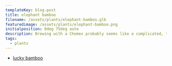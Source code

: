 ```yaml
---
templateKey: blog-post
title: elephant bamboo
filename: /assets/plants/elephant-bamboo.glb
featuredimage: /assets/plants/elephant-bamboo.png
initialposition: 0deg 75deg auto
description: Brewing with a Chemex probably seems like a complicated, time-consuming ordeal, but once you get used to the process, it becomes a soothing ritual that's worth the effort every time.
tags:
  - plants
---
```

- [lucky bamboo](https://www.thespruce.com/growing-lucky-bamboo-1902994)